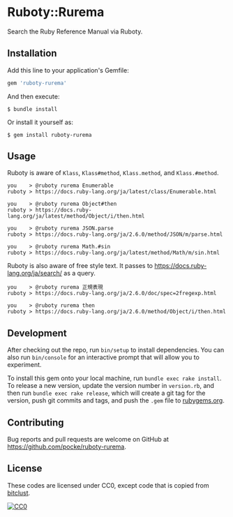 # Ruboty::Rurema

Search the Ruby Reference Manual via Ruboty.

## Installation

Add this line to your application's Gemfile:

```ruby
gem 'ruboty-rurema'
```

And then execute:

    $ bundle install

Or install it yourself as:

    $ gem install ruboty-rurema

## Usage

Ruboty is aware of `Klass`, `Klass#method`, `Klass.method`, and `Klass.#method`.

```
you    > @ruboty rurema Enumerable
ruboty > https://docs.ruby-lang.org/ja/latest/class/Enumerable.html 

you    > @ruboty rurema Object#then
ruboty > https://docs.ruby-lang.org/ja/latest/method/Object/i/then.html 

you    > @ruboty rurema JSON.parse
ruboty > https://docs.ruby-lang.org/ja/2.6.0/method/JSON/m/parse.html 

you    > @ruboty rurema Math.#sin
ruboty > https://docs.ruby-lang.org/ja/latest/method/Math/m/sin.html
```

Ruboty is also aware of free style text. It passes to https://docs.ruby-lang.org/ja/search/ as a query.

```
you    > @ruboty rurema 正規表現
ruboty > https://docs.ruby-lang.org/ja/2.6.0/doc/spec=2fregexp.html

you    > @ruboty rurema then
ruboty > https://docs.ruby-lang.org/ja/2.6.0/method/Object/i/then.html 
```

## Development

After checking out the repo, run `bin/setup` to install dependencies. You can also run `bin/console` for an interactive prompt that will allow you to experiment.

To install this gem onto your local machine, run `bundle exec rake install`. To release a new version, update the version number in `version.rb`, and then run `bundle exec rake release`, which will create a git tag for the version, push git commits and tags, and push the `.gem` file to [rubygems.org](https://rubygems.org).

## Contributing

Bug reports and pull requests are welcome on GitHub at https://github.com/pocke/ruboty-rurema.


## License


These codes are licensed under CC0, except code that is copied from [bitclust](https://github.com/rurema/bitclust/blob/ba4b07e05ae41694e4930d7be355d32e9f17f396/lib/bitclust/nameutils.rb#L205-L208).

[![CC0](http://i.creativecommons.org/p/zero/1.0/88x31.png "CC0")](http://creativecommons.org/publicdomain/zero/1.0/deed.en)
